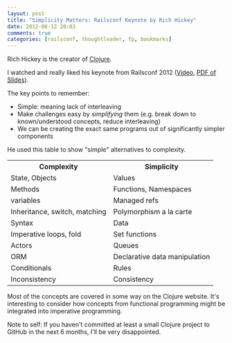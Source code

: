 ```yaml
---
layout: post
title: "Simplicity Matters: Railsconf Keynote by Rich Hickey"
date: 2012-06-12 20:03
comments: true
categories: [railsconf, thoughtleader, fp, bookmarks]
---
```


Rich Hickey is the creator of [Clojure](http://clojure.org/).

I watched and really liked his keynote from Railsconf 2012 ([Video](http://www.confreaks.com/videos/860-railsconf2012-keynote-simplicity-matters), [PDF of Slides](https://raw.github.com/richhickey/slides/master/simplicitymatters.pdf)).

The key points to remember:

* Simple: meaning lack of interleaving
* Make challenges easy by _simplifying_ them (e.g. break down to known/understood concepts, reduce interleaving)
* We can be creating the exact same programs out of significantly simpler components

He used this table to show "simple" alternatives to complexity.

<table>
<tr><th>Complexity</th><th>Simplicity</th></tr>
<tr><td>State, Objects</td><td>Values</td></tr>
<tr><td>Methods</td><td>Functions, Namespaces</td></tr>
<tr><td>variables</td><td>Managed refs</td></tr>
<tr><td>Inheritance, switch, matching</td><td>Polymorphism a la carte</td></tr>
<tr><td>Syntax</td><td>Data</td></tr>
<tr><td>Imperative loops, fold</td><td>Set functions</td></tr>
<tr><td>Actors</td><td>Queues</td></tr>
<tr><td>ORM</td><td>Declarative data manipulation</td></tr>
<tr><td>Conditionals</td><td>Rules</td></tr>
<tr><td>Inconsistency</td><td>Consistency</td></tr>
</table>
  
  
Most of the concepts are covered in some way on the Clojure website. It's interesting to consider how concepts from functional programming might be integrated into imperative programming.

Note to self: If you haven't committed at least a small Clojure project to GitHub in the next 6 months, I'll be very disappointed.
